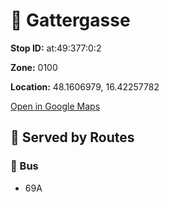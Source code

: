 # 🚉 Gattergasse


**Stop ID:** at:49:377:0:2

**Zone:** 0100

**Location:** 48.1606979, 16.42257782

[Open in Google Maps](https://www.google.com/maps?q=48.1606979,16.42257782)

## 🚆 Served by Routes

### 🚌 Bus
- 69A